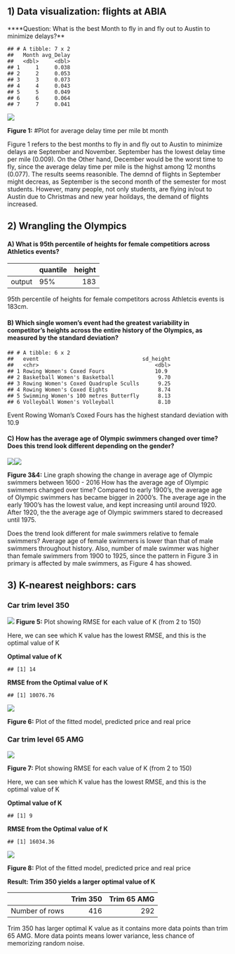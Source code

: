 ## 1) Data visualization: flights at ABIA

\*\*\*\*Question: What is the best Month to fly in and fly out to Austin
to minimize delays?\*\*

    ## # A tibble: 7 x 2
    ##   Month avg_Delay
    ##   <dbl>     <dbl>
    ## 1     1     0.038
    ## 2     2     0.053
    ## 3     3     0.073
    ## 4     4     0.043
    ## 5     5     0.049
    ## 6     6     0.064
    ## 7     7     0.041

![](Chia-Sheng-Tu---Date-Mining---1_files/figure-markdown_strict/problem%201-1.png)

**Figure 1:** \#Plot for average delay time per mile bt month

Figure 1 refers to the best months to fly in and fly out to Austin to
minimize delays are September and November. September has the lowest
delay time per mile (0.009). On the Other hand, December would be the
worst time to fly, since the average delay time per mile is the highst
among 12 months (0.077). The results seems reasonible. The demnd of
flights in September might decreas, as September is the second month of
the semester for most students. However, many people, not only students,
are flying in/out to Austin due to Christmas and new year hoildays, the
demand of flights increased.

## 2) Wrangling the Olympics

#### A) What is 95th percentile of heights for female competitiors across Athletics events?

<table>
<thead>
<tr class="header">
<th style="text-align: left;"></th>
<th style="text-align: left;">quantile</th>
<th style="text-align: right;">height</th>
</tr>
</thead>
<tbody>
<tr class="odd">
<td style="text-align: left;">output</td>
<td style="text-align: left;">95%</td>
<td style="text-align: right;">183</td>
</tr>
</tbody>
</table>

95th percentile of heights for female competitors across Athletcis
events is 183cm.

#### B) Which single women’s event had the greatest variability in competitor’s heights across the entire history of the Olympics, as measured by the standard deviation?

    ## # A tibble: 6 x 2
    ##   event                                 sd_height
    ##   <chr>                                     <dbl>
    ## 1 Rowing Women's Coxed Fours                10.9 
    ## 2 Basketball Women's Basketball              9.70
    ## 3 Rowing Women's Coxed Quadruple Sculls      9.25
    ## 4 Rowing Women's Coxed Eights                8.74
    ## 5 Swimming Women's 100 metres Butterfly      8.13
    ## 6 Volleyball Women's Volleyball              8.10

Event Rowing Woman’s Coxed Fours has the highest standard deviation with
10.9

#### C) How has the average age of Olympic swimmers changed over time? Does this trend look different depending on the gender?

![](Chia-Sheng-Tu---Date-Mining---1_files/figure-markdown_strict/problem%202C-1.png)![](Chia-Sheng-Tu---Date-Mining---1_files/figure-markdown_strict/problem%202C-2.png)

**Figure 3&4:** Line graph showing the change in average age of Olympic
swimmers between 1600 - 2016 How has the average age of Olympic swimmers
changed over time? Compared to early 1900’s, the average age of Olympic
swimmers has became bigger in 2000’s. The average age in the early
1900’s has the lowest value, and kept increasing until around 1920.
After 1920, the the average age of Olympic swimmers stared to decreased
until 1975.

Does the trend look different for male swimmers relative to female
swimmers? Average age of female swimmers is lower than that of male
swimmers throughout history. Also, number of male swimmer was higher
than female swimmers from 1900 to 1925, since the pattern in Figure 3 in
primary is affected by male swimmers, as Figure 4 has showed.

## 3) K-nearest neighbors: cars

### Car trim level 350

![](Chia-Sheng-Tu---Date-Mining---1_files/figure-markdown_strict/problem%203_1.1-1.png)
**Figure 5:** Plot showing RMSE for each value of K (from 2 to 150)

Here, we can see which K value has the lowest RMSE, and this is the
optimal value of K

**Optimal value of K**

    ## [1] 14

**RMSE from the Optimal value of K**

    ## [1] 10076.76

![](Chia-Sheng-Tu---Date-Mining---1_files/figure-markdown_strict/problem%203_1.4-1.png)

**Figure 6:** Plot of the fitted model, predicted price and real price

### Car trim level 65 AMG

![](Chia-Sheng-Tu---Date-Mining---1_files/figure-markdown_strict/problem%203_2.1-1.png)

**Figure 7:** Plot showing RMSE for each value of K (from 2 to 150)

Here, we can see which K value has the lowest RMSE, and this is the
optimal value of K

**Optimal value of K**

    ## [1] 9

**RMSE from the Optimal value of K**

    ## [1] 16034.36

![](Chia-Sheng-Tu---Date-Mining---1_files/figure-markdown_strict/problem%203_2.4-1.png)

**Figure 8:** Plot of the fitted model, predicted price and real price

**Result: Trim 350 yields a larger optimal value of K**

<table>
<thead>
<tr class="header">
<th style="text-align: left;"></th>
<th style="text-align: right;">Trim 350</th>
<th style="text-align: right;">Trim 65 AMG</th>
</tr>
</thead>
<tbody>
<tr class="odd">
<td style="text-align: left;">Number of rows</td>
<td style="text-align: right;">416</td>
<td style="text-align: right;">292</td>
</tr>
</tbody>
</table>

Trim 350 has larger optimal K value as it contains more data points than
trim 65 AMG. More data points means lower variance, less chance of
memorizing random noise.

